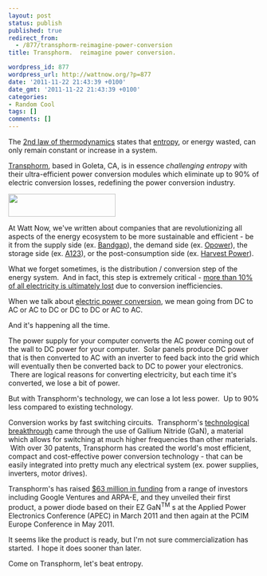 ```yaml
---
layout: post
status: publish
published: true
redirect_from:
  - /877/transphorm-reimagine-power-conversion
title: Transphorm.  reimagine power conversion.

wordpress_id: 877
wordpress_url: http://wattnow.org/?p=877
date: '2011-11-22 21:43:39 +0100'
date_gmt: '2011-11-22 21:43:39 +0100'
categories:
- Random Cool
tags: []
comments: []
---
```

<p>The <a href="http://en.wikipedia.org/wiki/Second_law_of_thermodynamics">2nd law of thermodynamics</a>&nbsp;states that <a href="http://en.wikipedia.org/wiki/Entropy">entropy</a>, or energy wasted, can only remain constant or increase in a system.</p>
<p><a href="http://www.transphormusa.com/index.html">Transphorm</a>, based in Goleta, CA,&nbsp;is in essence <em>challenging entropy</em> with their ultra-efficient power conversion modules which eliminate up to 90% of electric conversion losses, redefining the power conversion industry.</p>
<p><a href="http://www.transphormusa.com/index.html"><img class="alignnone size-full wp-image-878" title="transphorm_logo" src="{{ 'assets/from-wordpress/uploads/2011/11/transphorm_logo.png' | relative_url }}" alt="" width="215" height="46" /></a></p>
<p>At Watt Now, we've written about companies that are revolutionizing all aspects of the energy ecosystem to be more sustainable and efficient - be it from the supply side (ex. <a title="Bandgap Engineering.  Nanowire-enhanced solar cells." href="http://wattnow.org/849/bandgap-engineering-nanowire-enhanced-solar-cells">Bandgap</a>), the demand side (ex. <a title="Opower.  A new experience for utility customers." href="http://wattnow.org/772/opower-a-new-experience-for-utility-customers">Opower</a>), the storage side (ex. <a title="A123.  Game changing energy storage solutions." href="http://wattnow.org/728/a123-game-changing-energy-storage-solutions">A123</a>), or the post-consumption side (ex. <a title="Harvest Power.  The new generation in organics management." href="http://wattnow.org/473/harvest-power-the-new-generation-in-organics-management">Harvest Power</a>).</p>
<p>What we forget sometimes, is the distribution / conversion step of the energy system. &nbsp;And in fact, this step is extremely critical - <a href="http://www.transphormusa.com/technology.html">more than 10% of all electricity is ultimately lost</a> due to conversion inefficiencies.</p>
<p>When we talk about&nbsp;<a href="http://en.wikipedia.org/wiki/Electric_power_conversion">electric power conversion</a>, we mean going from DC to AC or AC to DC or DC to DC or AC to AC.</p>
<p>And it's happening all the time.</p>
<p>The power supply for your computer converts the AC power coming out of the wall to DC power for your computer. &nbsp;Solar panels produce DC power that is then converted to AC with an inverter to feed back into the grid which will eventually then be converted back to DC to power your electronics. &nbsp;There are logical reasons for converting electricity, but each time it's converted, we lose a bit of power.</p>
<p>But with Transphorm's technology, we can lose a lot less power. &nbsp;Up to 90% less compared to existing technology.</p>
<p>Conversion works by fast switching circuits. &nbsp;Transphorm's <a href="http://www.transphormusa.com/technology.html">technological breakthrough</a> came through the use of Gallium Nitride (GaN), a material which allows for switching at much higher frequencies than other materials. &nbsp;With over 30 patents, Transphorm has created the world's most efficient, compact and cost-effective power conversion technology - that can be easily integrated into pretty much any electrical system (ex. power supplies, inverters, motor drives).</p>
<p>Transphorm's has raised <a href="http://www.transphormusa.com/media/TransphormSeriesDreleaseJune2311.pdf">$63 million in funding</a>&nbsp;from a range of investors including Google Ventures and ARPA-E, and&nbsp;they unveiled their first product, a power diode based on their EZ GaN<sup>TM</sup> s at the Applied Power Electronics Conference (APEC) in March 2011 and then again at the PCIM Europe Conference in May 2011.</p>
<p>It seems like the product is ready, but I'm not sure commercialization has started. &nbsp;I hope it does sooner than later.</p>
<p>Come on Transphorm, let's beat entropy.</p>
